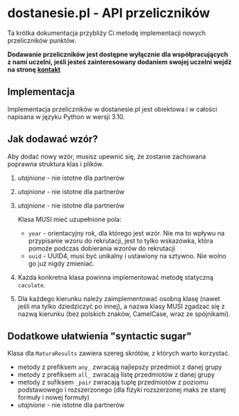 # dostanesie.pl - API przeliczników

Ta krótka dokumentacja przybliży Ci metodę implementacji nowych przeliczników punktów.

**Dodawanie przeliczników jest dostępne wyłącznie dla współpracujących z nami uczelni,
jeśli jesteś zainteresowany dodaniem swojej uczelni wejdź na stronę [kontakt](https://dostanesie.pl/kontakt)**

## Implementacja

Implementacja przeliczników w dostanesie.pl jest obiektowa i w całości napisana w języku Python w wersji 3.10.

## Jak dodawać wzór?

Aby dodać nowy wzór, musisz upewnić się, że zostanie zachowana poprawna struktura klas i plików.

1. _utajnione_ - nie istotne dla partnerów
2. _utajnione_ - nie istotne dla partnerów
3. _utajnione_ - nie istotne dla partnerów

   Klasa MUSI
   mieć uzupełnione pola:
    - `year` - orientacyjny rok, dla którego jest wzór. Nie ma to wpływu na przypisanie wzoru do rekrutacji, jest to
      tylko wskazówka, która pomoże podczas dobierania wzorów do rekrutacji
    - `uuid` - UUID4, musi być unikalny i ustawiony na sztywno. Nie wolno go już nigdy zmieniać.
4. Każda konkretna klasa powinna implementować metodę statyczną `caculate`.
5. Dla każdego kierunku należy zaimplementować osobną klasę (nawet jeśli ma tylko dziedziczyć po innej), a nazwa klasy
   MUSI zgadzać się z nazwą kierunku (bez polskich znaków, CamelCase, wraz ze spójnikami).


## Dodatkowe ułatwienia "syntactic sugar"

Klasa dla `MaturaResults` zawiera szereg skrótów, z których warto korzystać.

- metody z prefiksem `any_` zwracają najlepszy przedmiot z danej grupy
- metody z prefiksem `all_` zwracają listę przedmiotów z danej grupy
- metody z sufiksem `_pair` zwracają tuplę przedmiotów z poziomu podstawowego i rozszerzonego (dla fizyki rozszerzonej
  maks ze starej formuły i nowej formuły)
- _utajnione_ - nie istotne dla partnerów
